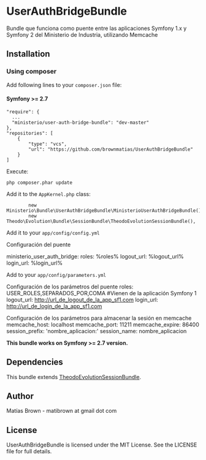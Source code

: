 # UserAuthBridgeBundle

Bundle que funciona como puente entre las aplicaciones Symfony 1.x y Symfony 2 del Ministerio de Industria, utilizando Memcache


## Installation

### Using composer

Add following lines to your `composer.json` file:

#### Symfony >= 2.7

    "require": {
      ...
      "ministerio/user-auth-bridge-bundle": "dev-master"
    },
    "repositories": [
        {
            "type": "vcs",
            "url": "https://github.com/brownmatias/UserAuthBridgeBundle"
        }
    ]

Execute:

    php composer.phar update

Add it to the `AppKernel.php` class:

            new Ministerio\Bundle\UserAuthBridgeBundle\MinisterioUserAuthBridgeBundle(),
            new Theodo\Evolution\Bundle\SessionBundle\TheodoEvolutionSessionBundle(),

Add it to your `app/config/config.yml`

Configuración del puente

ministerio_user_auth_bridge:
    roles: %roles%
    logout_url: %logout_url%
    login_url: %login_url%

Add to your `app/config/parameters.yml`

Configuración de los parámetros del puente
    roles: USER_ROLES,SEPARADOS_POR,COMA #Vienen de la aplicación Symfony 1
    logout_url: http://url_de_logout_de_la_app_sf1.com
    login_url: http://url_de_login_de_la_app_sf1.com

Configuración de los parámetros para almacenar la sesión en memcache
    memcache_host: localhost
    memcache_port: 11211
    memcache_expire: 86400
    session_prefix: 'nombre_aplicacion:'
    session_name: nombre_aplicacion

**This bundle works on Symfony >= 2.7 version.**


## Dependencies

This bundle extends [TheodoEvolutionSessionBundle](https://github.com/theodo/TheodoEvolutionSessionBundle).


## Author

Matías Brown - matibrown at gmail dot com

## License

UserAuthBridgeBundle is licensed under the MIT License. See the LICENSE file for full details.
